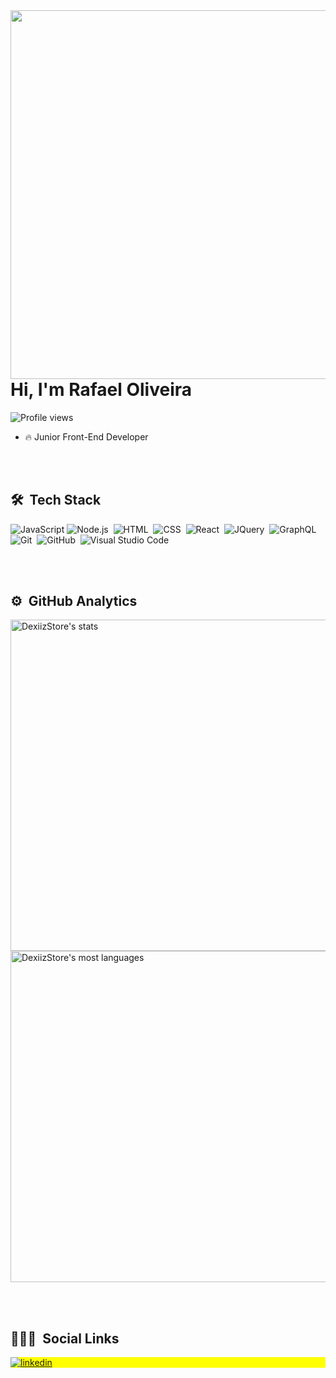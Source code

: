 <img align="right" height="590em" src="https://raw.githubusercontent.com/gist/Rafael-OliveiraC/6bcbeb65ae40a2bcfa053ff07c9f3a9b/raw/f41bfeefdc137553b1481f4d02a15f739286307f/githubCard.svg"/>
<h1 align="left">Hi, I'm Rafael Oliveira</h1>
<p align="left"> <img src="https://komarev.com/ghpvc/?username=dexiizstore&color=blue&style=for-the-badge" alt="Profile views" /> </p>



- 🔥 Junior Front-End Developer

<br><br>

## 🛠 &nbsp;Tech Stack

![JavaScript](https://img.shields.io/badge/Javascript-312c06.svg?style=for-the-badge&logo=Javascript)
![Node.js](https://img.shields.io/badge/-Node.js-044b04?style=for-the-badge&logo=node.js)&nbsp;
![HTML](https://img.shields.io/badge/-HTML5-611c10?style=for-the-badge&logo=HTML5)&nbsp;
![CSS](https://img.shields.io/badge/-CSS3-0c2c44?style=for-the-badge&logo=CSS3&logoColor=1572B6)&nbsp;
![React](https://img.shields.io/badge/-React-2e5460?style=for-the-badge&logo=react)&nbsp;
![JQuery](https://img.shields.io/badge/-JQuery-606265?style=for-the-badge&logo=jquery)&nbsp;
![GraphQL](https://img.shields.io/badge/-GraphQL-606265?style=for-the-badge&logo=graphql)&nbsp;
![Git](https://img.shields.io/badge/-Git-5c2016?style=for-the-badge&logo=git)&nbsp;
![GitHub](https://img.shields.io/badge/-GitHub-606265?style=for-the-badge&logo=github)&nbsp;
![Visual Studio Code](https://img.shields.io/badge/-Visual%20Studio%20Code-023050?style=for-the-badge&logo=visual-studio-code&logoColor=007ACC)&nbsp;

<br><br>

## ⚙️ &nbsp;GitHub Analytics

<p align="left">
<img width="530em" src="https://github-readme-stats.vercel.app/api?username=Rafael-OliveiraC&show_icons=true&theme=vision-friendly-dark" alt="DexiizStore's stats"/>
<img width="530em" src="https://github-readme-stats.vercel.app/api/top-langs/?username=Rafael-OliveiraC&layout=compact&theme=vision-friendly-dark" alt="DexiizStore's most languages"/>
</p>

<br><br>

## 👨🏽‍🦲 &nbsp;Social Links

<p align="left" style="background:yellow">
<a href="https://linkedin.com/in/rafael-oliveirac" target="_blank">
  <img align="center" src="https://img.shields.io/badge/-Rafael%20Oliveira-05122A?style=for-the-badge&logo=linkedin" alt="linkedin"/>
</a>
</p>

<!--
**DexiizStore/DexiizStore** is a ✨ _special_ ✨ repository because its `README.md` (this file) appears on your GitHub profile.

Here are some ideas to get you started:

- 🔭 I’m currently working on ...
- 🌱 I’m currently learning ...
- 👯 I’m looking to collaborate on ...
- 🤔 I’m looking for help with ...
- 💬 Ask me about ...
- 📫 How to reach me: ...
- 😄 Pronouns: ...
- ⚡ Fun fact: ...
-->
